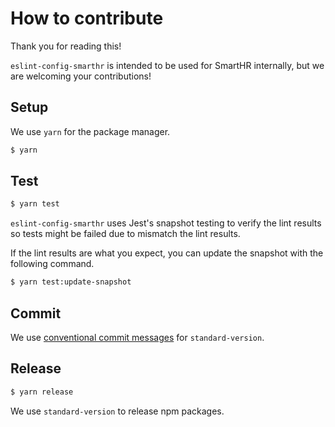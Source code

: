 # How to contribute

Thank you for reading this!

`eslint-config-smarthr` is intended to be used for SmartHR internally, but we are welcoming your contributions!

## Setup

We use `yarn` for the package manager.

```sh
$ yarn
```

## Test

```sh
$ yarn test
```

`eslint-config-smarthr` uses Jest's snapshot testing to verify the lint results so tests might be failed due to mismatch the lint results.

If the lint results are what you expect, you can update the snapshot with the following command.

```sh
$ yarn test:update-snapshot
```

## Commit

We use [conventional commit messages](https://www.conventionalcommits.org/en/v1.0.0-beta.4/) for `standard-version`.

## Release

```sh
$ yarn release
```

We use `standard-version` to release npm packages.
